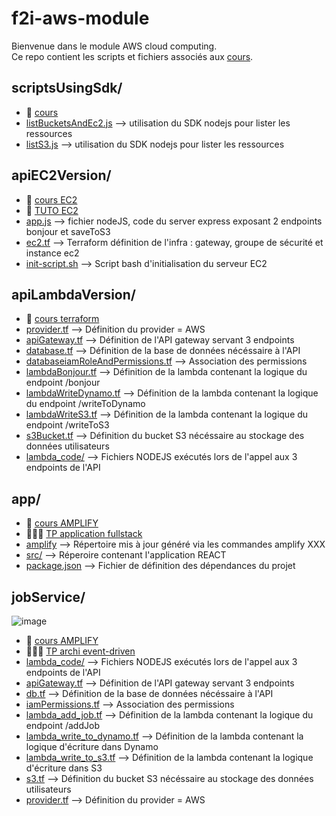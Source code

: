 # f2i-aws-module

Bienvenue dans le module AWS cloud computing.  
Ce repo contient les scripts et fichiers associés aux [cours](https://www.notion.so/AWS-cloud-computing-014d4f12a07f407285c1999855c93ffc?pvs=4).

## **scriptsUsingSdk/**
  - 📖 [cours](https://www.notion.so/COURS-Les-diff-rentes-fa-ons-d-interagir-avec-AWS-e0ad210e34f84e7d884183c12db8b972?pvs=4#d94806a9985d4edc98a195ef32527fbb)
  - [listBucketsAndEc2.js](scriptsUsingSdk/listBucketsAndEc2.js) --> utilisation du SDK nodejs pour lister les ressources
  - [listS3.js](scriptsUsingSdk/listS3.js) --> utilisation du SDK nodejs pour lister les ressources

## **apiEC2Version/** 

  - 📖 [cours EC2](https://www.notion.so/COURS-Pr-sentation-de-EC2-ac3ccf4b3ef143a0a1b6037c0dd25fda?pvs=4#881467b3b5f34e42972f17849993a587)
  - 📖 [TUTO EC2](https://www.notion.so/TUTO-Mise-en-place-d-un-serveur-EC2-express-avec-un-endpoint-de-calcul-simple-8fc041a725914c1d93909b4fa8293628?pvs=4#056a025ee4c346f18629122ba1a524f8)
  - [app.js](apiEC2Version/app.js) --> fichier nodeJS, code du server express exposant 2 endpoints bonjour et saveToS3
  - [ec2.tf](apiEC2Version/ec2.tf) --> Terraform définition de l'infra : gateway, groupe de sécurité et instance ec2
  - [init-script.sh](apiEC2Version/init-script.sh) --> Script bash d'initialisation du serveur EC2 

## **apiLambdaVersion/**
  - 📖 [cours terraform](https://www.notion.so/COURS-Concepts-cl-s-de-terraform-ec84aaf8f0e54acab4a343091375122d?pvs=4#905f96bff82343128451d031f2533f3b)
  - [provider.tf](apiLambdaVersion/provider.tf) --> Définition du provider = AWS
  - [apiGateway.tf](apiLambdaVersion/apiGateway.tf) --> Définition de l'API gateway servant 3 endpoints
  - [database.tf](apiLambdaVersion/database.tf) --> Définition de la base de données nécéssaire à l'API 
  - [databaseiamRoleAndPermissions.tf](apiLambdaVersion/iamRoleAndPermissions.tf) --> Association des permissions 
  - [lambdaBonjour.tf](apiLambdaVersion/lambdaBonjour.tf) --> Définition de la lambda contenant la logique du endpoint /bonjour
  - [lambdaWriteDynamo.tf](apiLambdaVersion/lambdaWriteDynamo.tf) --> Définition de la lambda contenant la logique du endpoint /writeToDynamo
  - [lambdaWriteS3.tf](apiLambdaVersion/lambdaWriteS3.tf) --> Définition de la lambda contenant la logique du endpoint /writeToS3
  - [s3Bucket.tf](apiLambdaVersion/s3Bucket.tf) --> Définition du bucket S3 nécéssaire au stockage des données utilisateurs
  - [lambda_code/](apiLambdaVersion/lambda_code/) --> Fichiers NODEJS exécutés lors de l'appel aux 3 endpoints de l'API

## **app/**
  - 📖 [cours AMPLIFY](https://www.notion.so/COURS-TUTO-Amplify-CI-CD-69bbd1924cef4939b05c551f508c8174?pvs=4#ccf7000583194c119ed41fd00e712b96)
  - 👨🏼‍🏫 [TP application fullstack](https://www.notion.so/TP-2-Application-FullStack-812fd5fbc9ee48c3a877cd345154fcec?pvs=4#a77807dfc0ce4090ae2b028d65f726a4)
  - [amplify](app/amplify) --> Répertoire mis à jour généré via les commandes amplify XXX
  - [src/](app/src/) --> Réperoire contenant l'application REACT
  - [package.json](app/package.json) --> Fichier de définition des dépendances du projet

## **jobService/**
![image](https://github.com/flozonn/f2i-aws-module/assets/74357383/ac1b412a-0178-433e-b841-d6db95790a96)

  - 📖 [cours AMPLIFY](https://www.notion.so/COURS-TUTO-Amplify-CI-CD-69bbd1924cef4939b05c551f508c8174?pvs=4#ccf7000583194c119ed41fd00e712b96)
  - 👨🏼‍🏫 [TP archi event-driven](https://www.notion.so/TP-1-Architecture-v-nementielle-ef11ea81e6764ed484e7c8e695daa382?pvs=4#c50e9598a1d54574a5012b96e7ab2d91)
  - [lambda_code/](jobService/lambda_code) --> Fichiers NODEJS exécutés lors de l'appel aux 3 endpoints de l'API
  - [apiGateway.tf](jobService/apiGateway.tf) --> Définition de l'API gateway servant 3 endpoints
  - [db.tf](jobService/db.tf) --> Définition de la base de données nécéssaire à l'API 
  - [iamPermissions.tf](jobService/iamPermissions.tf) --> Association des permissions 
  - [lambda_add_job.tf](jobService/lambda_add_job.tf) --> Définition de la lambda contenant la logique du endpoint /addJob
  - [lambda_write_to_dynamo.tf](jobService/lambda_write_to_dynamo.tf) --> Définition de la lambda contenant la logique d'écriture dans Dynamo
  - [lambda_write_to_s3.tf](jobService/lambda_write_to_s3.tf) --> Définition de la lambda contenant la logique d'écriture dans S3
  - [s3.tf](jobService/s3.tf) --> Définition du bucket S3 nécéssaire au stockage des données utilisateurs
  - [provider.tf](jobService/provider.tf) --> Définition du provider = AWS

